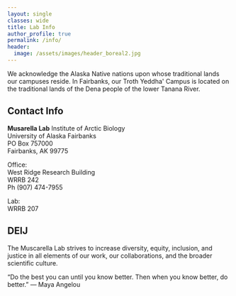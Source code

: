 ```yaml
---
layout: single
classes: wide
title: Lab Info
author_profile: true
permalink: /info/
header:
  image: /assets/images/header_boreal2.jpg
---
```


We acknowledge the Alaska Native nations upon whose traditional lands our campuses reside. In Fairbanks, our Troth Yeddha' Campus is located on the traditional lands of the Dena people of the lower Tanana River.

## Contact Info

**Musarella Lab**
Institute of Arctic Biology <br>
University of Alaska Fairbanks <br>
PO Box 757000 <br>
Fairbanks, AK 99775 <br>

Office: <br>
West Ridge Research Building <br>
WRRB 242 <br>
Ph (907) 474-7955 <br>

Lab: <br>
WRRB 207 <br>



## DEIJ
The Muscarella Lab strives to increase diversity, equity, inclusion, and justice in all elements of our work, our collaborations, and the broader scientific culture. 

“Do the best you can until you know better. Then when you know better, do better.” ― Maya Angelou 






